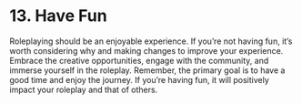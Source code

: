 # 13. Have Fun

Roleplaying should be an enjoyable experience. If you’re not having fun, it’s worth considering why and making changes to improve your experience. Embrace the creative opportunities, engage with the community, and immerse yourself in the roleplay. Remember, the primary goal is to have a good time and enjoy the journey. If you’re having fun, it will positively impact your roleplay and that of others.
